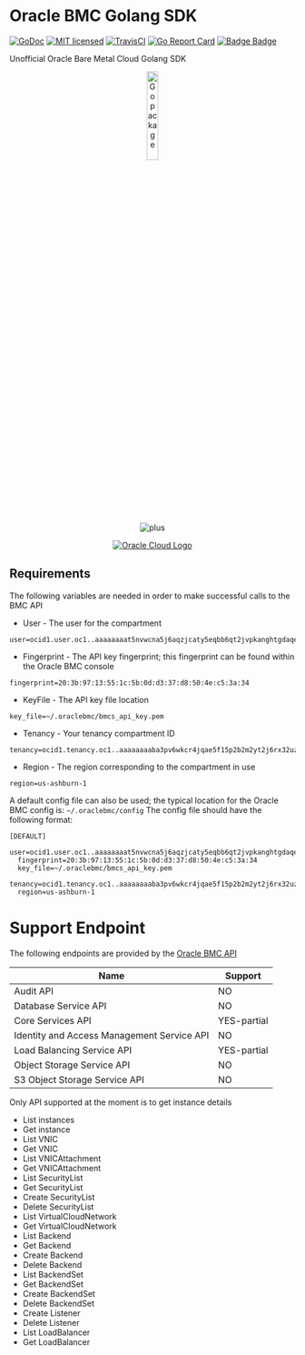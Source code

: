 # Oracle BMC Golang SDK

[![GoDoc](https://godoc.org/github.com/FrenchBen/oracle-sdk-go?status.svg)](https://godoc.org/github.com/FrenchBen/oracle-sdk-go)
[![MIT licensed](https://img.shields.io/badge/license-MIT-blue.svg)](https://raw.githubusercontent.com/FrenchBen/oracle-sdk-go/master/LICENSE)
[![TravisCI](https://travis-ci.org/FrenchBen/oracle-sdk-go.svg?branch=master)](https://travis-ci.org/FrenchBen/oracle-sdk-go)
[![Go Report Card](https://goreportcard.com/badge/github.com/FrenchBen/oracle-sdk-go)](https://goreportcard.com/report/github.com/FrenchBen/oracle-sdk-go)
[![Badge Badge](http://doyouevenbadge.com/github.com/FrenchBen/oracle-sdk-go)](http://doyouevenbadge.com)

Unofficial Oracle Bare Metal Cloud Golang SDK



<p align="center">
  <a href="http://golang.org" target="_blank"><img alt="Go package" src="https://golang.org/doc/gopher/pencil/gopherhat.jpg" width="20%" /></a>
</p>
<p align="center">
  <img src="https://cdn4.iconfinder.com/data/icons/linecon/512/add-128.png" alt="plus" />
</p>
<p align="center">
  <a href="https://www.oraclecloud.com/" target="_blank"><img src="https://static1.squarespace.com/static/587d94cf4402432706cdd02d/t/58cee1bd1b10e37dbd70b243/1489953226294/oracle-logo" alt="Oracle Cloud Logo"/></a>
</p>




## Requirements
The following variables are needed in order to make successful calls to the BMC API

* User - The user for the compartment
```
user=ocid1.user.oc1..aaaaaaaat5nvwcna5j6aqzjcaty5eqbb6qt2jvpkanghtgdaqedqw3rynjq
```
* Fingerprint - The API key fingerprint; this fingerprint can be found within the Oracle BMC console
```
fingerprint=20:3b:97:13:55:1c:5b:0d:d3:37:d8:50:4e:c5:3a:34
```
* KeyFile - The API key file location
```
key_file=~/.oraclebmc/bmcs_api_key.pem
```
* Tenancy - Your tenancy compartment ID
```
tenancy=ocid1.tenancy.oc1..aaaaaaaaba3pv6wkcr4jqae5f15p2b2m2yt2j6rx32uzr4h25vqstifsfdsq
```
* Region - The region corresponding to the compartment in use
```
region=us-ashburn-1
```

A default config file can also be used; the typical location for the Oracle BMC config is: `~/.oraclebmc/config`
The config file should have the following format:
```
[DEFAULT]
  user=ocid1.user.oc1..aaaaaaaat5nvwcna5j6aqzjcaty5eqbb6qt2jvpkanghtgdaqedqw3rynjq
  fingerprint=20:3b:97:13:55:1c:5b:0d:d3:37:d8:50:4e:c5:3a:34
  key_file=~/.oraclebmc/bmcs_api_key.pem
  tenancy=ocid1.tenancy.oc1..aaaaaaaaba3pv6wkcr4jqae5f15p2b2m2yt2j6rx32uzr4h25vqstifsfdsq
  region=us-ashburn-1
```

# Support Endpoint

The following endpoints are provided by the [Oracle BMC API](https://docs.us-phoenix-1.oraclecloud.com/api/)

| Name | Support |
| --- | --- |
| Audit API | NO |
| Database Service API | NO |
| Core Services API | YES-partial |
| Identity and Access Management Service API | NO |
| Load Balancing Service API | YES-partial |
| Object Storage Service API | NO |
| S3 Object Storage Service API | NO |

Only API supported at the moment is to get instance details
* List instances
* Get instance
* List VNIC
* Get VNIC
* List VNICAttachment
* Get VNICAttachment
* List SecurityList
* Get SecurityList
* Create SecurityList
* Delete SecurityList
* List VirtualCloudNetwork
* Get VirtualCloudNetwork
* List Backend
* Get Backend
* Create Backend
* Delete Backend
* List BackendSet
* Get BackendSet
* Create BackendSet
* Delete BackendSet
* Create Listener
* Delete Listener
* List LoadBalancer
* Get LoadBalancer

